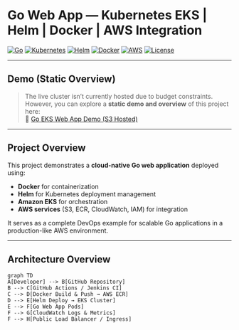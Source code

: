 # Go Web App — Kubernetes EKS | Helm | Docker | AWS Integration

[![Go](https://img.shields.io/badge/Go-1.21+-blue?logo=go)](https://go.dev/)
[![Kubernetes](https://img.shields.io/badge/Kubernetes-EKS-blue?logo=kubernetes)](https://aws.amazon.com/eks/)
[![Helm](https://img.shields.io/badge/Helm-Chart-orange?logo=helm)](https://helm.sh/)
[![Docker](https://img.shields.io/badge/Docker-Containerization-blue?logo=docker)](https://www.docker.com/)
[![AWS](https://img.shields.io/badge/AWS-Cloud-yellow?logo=amazon-aws)](https://aws.amazon.com/)
[![License](https://img.shields.io/badge/License-MIT-green.svg)](LICENSE)

---

## Demo (Static Overview)
> The live cluster isn’t currently hosted due to budget constraints.  
> However, you can explore a **static demo and overview** of this project here:  
> 🔗 [Go EKS Web App Demo (S3 Hosted)](http://go-eks-web-app-devops-main.s3-website-us-east-1.amazonaws.com/home.html)

---

## Project Overview
This project demonstrates a **cloud-native Go web application** deployed using:
- **Docker** for containerization  
- **Helm** for Kubernetes deployment management  
- **Amazon EKS** for orchestration  
- **AWS services** (S3, ECR, CloudWatch, IAM) for integration  

It serves as a complete DevOps example for scalable Go applications in a production-like AWS environment.

---

## Architecture Overview

```mermaid
graph TD
A[Developer] --> B[GitHub Repository]
B --> C[GitHub Actions / Jenkins CI]
C --> D[Docker Build & Push → AWS ECR]
D --> E[Helm Deploy → EKS Cluster]
E --> F[Go Web App Pods]
F --> G[CloudWatch Logs & Metrics]
F --> H[Public Load Balancer / Ingress]

